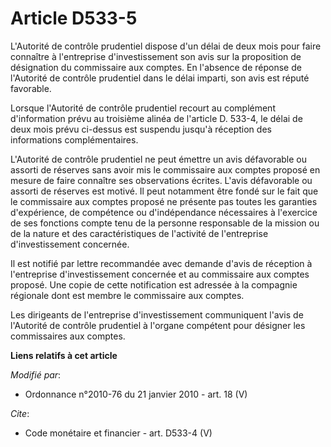 # Article D533-5

L'Autorité de contrôle prudentiel dispose d'un délai de deux mois pour faire connaître à l'entreprise d'investissement son
avis sur la proposition de désignation du commissaire aux comptes. En l'absence de réponse de l'Autorité de contrôle
prudentiel dans le délai imparti, son avis est réputé favorable. 

Lorsque l'Autorité de contrôle prudentiel recourt au complément d'information prévu au troisième alinéa de l'article D.
533-4, le délai de deux mois prévu ci-dessus est suspendu jusqu'à réception des informations complémentaires. 

L'Autorité de contrôle prudentiel ne peut émettre un avis défavorable ou assorti de réserves sans avoir mis le commissaire
aux comptes proposé en mesure de faire connaître ses observations écrites. L'avis défavorable ou assorti de réserves est
motivé. Il peut notamment être fondé sur le fait que le commissaire aux comptes proposé ne présente pas toutes les garanties
d'expérience, de compétence ou d'indépendance nécessaires à l'exercice de ses fonctions compte tenu de la personne
responsable de la mission ou de la nature et des caractéristiques de l'activité de l'entreprise d'investissement concernée. 

Il est notifié par lettre recommandée avec demande d'avis de réception à l'entreprise d'investissement concernée et au
commissaire aux comptes proposé. Une copie de cette notification est adressée à la compagnie régionale dont est membre le
commissaire aux comptes. 

Les dirigeants de l'entreprise d'investissement communiquent l'avis de l'Autorité de contrôle prudentiel à l'organe compétent
pour désigner les commissaires aux comptes.

**Liens relatifs à cet article**

_Modifié par_:

  - Ordonnance n°2010-76 du 21 janvier 2010 - art. 18 (V)

_Cite_:

  - Code monétaire et financier - art. D533-4 (V)
